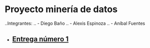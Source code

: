 # Proyecto minería de datos
..Integrantes:
.. - Diego Baño
.. - Alexis Espinoza
.. - Aníbal Fuentes

- ## [Entrega número 1](https://github.com/diegobano/MineriaDeDatos/wiki/Entrega-n%C3%BAmero-uno)
